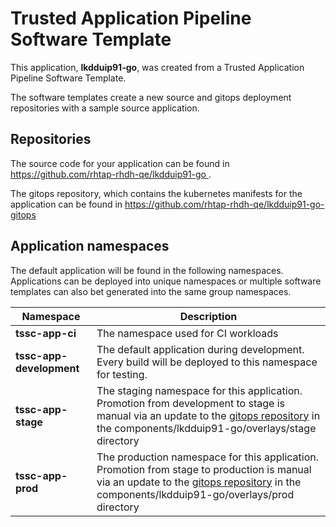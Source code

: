 # Trusted Application Pipeline Software Template

This application, **lkdduip91-go**, was created from a Trusted Application Pipeline Software Template.

The software templates create a new source and gitops deployment repositories with a sample source application. 

## Repositories

The source code for your application can be found in [https://github.com/rhtap-rhdh-qe/lkdduip91-go ](https://github.com/rhtap-rhdh-qe/lkdduip91-go ).
 
The gitops repository, which contains the kubernetes manifests for the application can be found in 
[https://github.com/rhtap-rhdh-qe/lkdduip91-go-gitops ](https://github.com/rhtap-rhdh-qe/lkdduip91-go-gitops ) 

## Application namespaces 

The default application will be found in the following namespaces. Applications can be deployed into unique namespaces or multiple software templates can also bet generated into the same group namespaces.  

|  Namespace   |  Description   |  
| -------- | -------- |
| **tssc-app-ci** | The namespace used for CI workloads |
| **tssc-app-development** | The default application during development. Every build will be deployed to this namespace for testing. |
| **tssc-app-stage** | The staging namespace for this application. Promotion from development to stage is manual via an update to the [gitops repository](https://github.com/rhtap-rhdh-qe/lkdduip91-go-gitops ) in the components/lkdduip91-go/overlays/stage directory |
| **tssc-app-prod** | The production namespace for this application. Promotion from stage to production is manual via an update to the [gitops repository](https://github.com/rhtap-rhdh-qe/lkdduip91-go-gitops ) in the components/lkdduip91-go/overlays/prod directory |